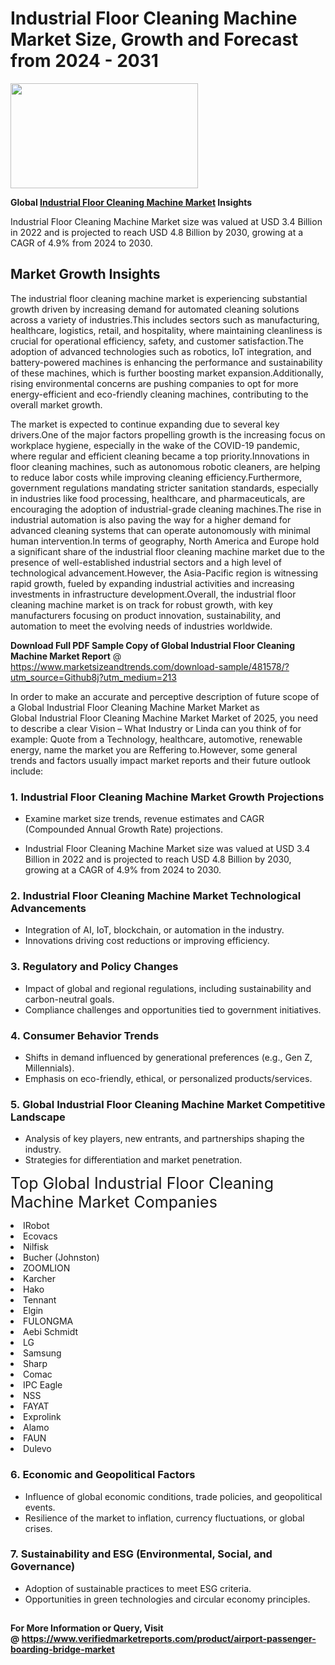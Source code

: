 <H1>Industrial Floor Cleaning Machine Market Size, Growth and Forecast from 2024 - 2031</H1><img class="aligncenter size-medium wp-image-584254" src="https://thirdeyenews.in/wp-content/uploads/2024/09/Global-Market-Research-300x168.jpeg" alt="" width="300" height="168" /><p><strong>Global&nbsp;<a href="https://www.marketsizeandtrends.com/download-sample/481578/?utm_source=Github8j?utm_medium=213">Industrial Floor Cleaning Machine Market</a> Insights</strong></p><p>Industrial Floor Cleaning Machine Market size was valued at USD 3.4 Billion in 2022 and is projected to reach USD 4.8 Billion by 2030, growing at a CAGR of 4.9% from 2024 to 2030.</p><p><h2>Market Growth Insights</h2> <p>The industrial floor cleaning machine market is experiencing substantial growth driven by increasing demand for automated cleaning solutions across a variety of industries.This includes sectors such as manufacturing, healthcare, logistics, retail, and hospitality, where maintaining cleanliness is crucial for operational efficiency, safety, and customer satisfaction.The adoption of advanced technologies such as robotics, IoT integration, and battery-powered machines is enhancing the performance and sustainability of these machines, which is further boosting market expansion.Additionally, rising environmental concerns are pushing companies to opt for more energy-efficient and eco-friendly cleaning machines, contributing to the overall market growth.</p> <p>The market is expected to continue expanding due to several key drivers.One of the major factors propelling growth is the increasing focus on workplace hygiene, especially in the wake of the COVID-19 pandemic, where regular and efficient cleaning became a top priority.Innovations in floor cleaning machines, such as autonomous robotic cleaners, are helping to reduce labor costs while improving cleaning efficiency.Furthermore, government regulations mandating stricter sanitation standards, especially in industries like food processing, healthcare, and pharmaceuticals, are encouraging the adoption of industrial-grade cleaning machines.The rise in industrial automation is also paving the way for a higher demand for advanced cleaning systems that can operate autonomously with minimal human intervention.In terms of geography, North America and Europe hold a significant share of the industrial floor cleaning machine market due to the presence of well-established industrial sectors and a high level of technological advancement.However, the Asia-Pacific region is witnessing rapid growth, fueled by expanding industrial activities and increasing investments in infrastructure development.Overall, the industrial floor cleaning machine market is on track for robust growth, with key manufacturers focusing on product innovation, sustainability, and automation to meet the evolving needs of industries worldwide.<p><span class=""><strong>Download Full PDF Sample Copy of Global Industrial Floor Cleaning Machine Market Report</strong> @ <a href="https://www.marketsizeandtrends.com/download-sample/481578/?utm_source=Github8j?utm_medium=213" target="_blank">https://www.marketsizeandtrends.com/download-sample/481578/?utm_source=Github8j?utm_medium=213</a></span></p><p>In order to make an accurate and perceptive description of future scope of a Global&nbsp;Industrial Floor Cleaning Machine Market Market as Global&nbsp;Industrial Floor Cleaning Machine Market Market of 2025, you need to describe a clear Vision &ndash; What Industry or Linda can you think of for example: Quote from a Technology, healthcare, automotive, renewable energy, name the market you are Reffering to.However, some general trends and factors usually impact market reports and their future outlook include:</p><h3>1.&nbsp;<strong>Industrial Floor Cleaning Machine Market Growth Projections</strong></h3><ul><li>Examine market size trends, revenue estimates and CAGR (Compounded Annual Growth Rate) projections.</li><li><p>Industrial Floor Cleaning Machine Market size was valued at USD 3.4 Billion in 2022 and is projected to reach USD 4.8 Billion by 2030, growing at a CAGR of 4.9% from 2024 to 2030.</p></li></ul><h3>2.&nbsp;<strong>Industrial Floor Cleaning Machine Market Technological Advancements</strong></h3><ul><li>Integration of AI, IoT, blockchain, or automation in the industry.</li><li>Innovations driving cost reductions or improving efficiency.</li></ul><h3>3.&nbsp;<strong>Regulatory and Policy Changes</strong></h3><ul><li>Impact of global and regional regulations, including sustainability and carbon-neutral goals.</li><li>Compliance challenges and opportunities tied to government initiatives.</li></ul><h3>4.&nbsp;<strong>Consumer Behavior Trends</strong></h3><ul><li>Shifts in demand influenced by generational preferences (e.g., Gen Z, Millennials).</li><li>Emphasis on eco-friendly, ethical, or personalized products/services.</li></ul><h3>5.&nbsp;<strong>Global Industrial Floor Cleaning Machine Market Competitive Landscape</strong></h3><ul><li>Analysis of key players, new entrants, and partnerships shaping the industry.</li><li>Strategies for differentiation and market penetration.</li></ul><p data-pm-slice="1 1 []"><span style="color: inherit; font-family: inherit; font-size: 25px;">Top Global Industrial Floor Cleaning Machine Market Companies</span></p><div class="" data-test-id=""><p><li>IRobot</li><li> Ecovacs</li><li> Nilfisk</li><li> Bucher (Johnston)</li><li> ZOOMLION</li><li> Karcher</li><li> Hako</li><li> Tennant</li><li> Elgin</li><li> FULONGMA</li><li> Aebi Schmidt</li><li> LG</li><li> Samsung</li><li> Sharp</li><li> Comac</li><li> IPC Eagle</li><li> NSS</li><li> FAYAT</li><li> Exprolink</li><li> Alamo</li><li> FAUN</li><li> Dulevo</li></p></div><h3>6.&nbsp;<strong>Economic and Geopolitical Factors</strong></h3><ul><li>Influence of global economic conditions, trade policies, and geopolitical events.</li><li>Resilience of the market to inflation, currency fluctuations, or global crises.</li></ul><h3>7.&nbsp;<strong>Sustainability and ESG (Environmental, Social, and Governance)</strong></h3><ul><li>Adoption of sustainable practices to meet ESG criteria.</li><li>Opportunities in green technologies and circular economy principles.</li></ul><h2><strong style="font-size: 14px;">For More Information or Query, Visit @&nbsp;</strong><a style="background-color: #ffffff; font-size: 14px;" href="https://www.marketsizeandtrends.com/report/industrial-floor-cleaning-machine-market/" target="_blank">https://www.verifiedmarketreports.com/product/airport-passenger-boarding-bridge-market</a></h2>